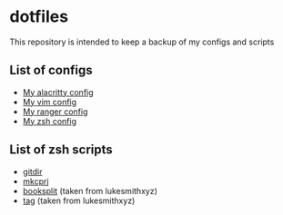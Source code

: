 # dotfiles
This repository is intended to keep a backup of my configs and scripts

## List of configs  
- [My alacritty config](.config/alacritty/alacritty.yml)
- [My vim config](.config/nvim/init.vim)
- [My ranger config](.config/ranger/rc.conf)
- [My zsh config](.config/zsh/.zshrc)

## List of zsh scripts
- [gitdir](.local/bin/gitdir)
- [mkcprj](.local/bin/mkcprj) 
- [booksplit](.local/bin/booksplit) (taken from lukesmithxyz)
- [tag](.local/bin/tag) (taken from lukesmithxyz)

